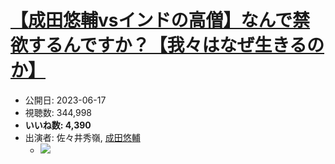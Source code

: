 # [【成田悠輔vsインドの高僧】なんで禁欲するんですか？【我々はなぜ生きるのか】](https://www.youtube.com/watch?v=cksih10RF3Y)
-   公開日: 2023-06-17
-   視聴数: 344,998
-   **いいね数: 4,390**
-   出演者: 佐々井秀嶺, [成田悠輔](/rehacq_fan/people/成田悠輔 "wikilink")
    - [![](https://img.youtube.com/vi/cksih10RF3Y/hqdefault.jpg)](https://www.youtube.com/watch?v=cksih10RF3Y)
